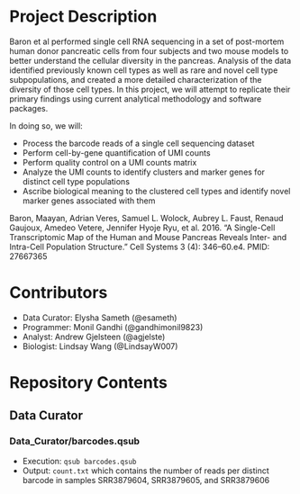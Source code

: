 # Project Description

Baron et al performed single cell RNA sequencing in a set of post-mortem human donor pancreatic cells from four subjects and two mouse models to better understand the cellular diversity in the pancreas. Analysis of the data identified previously known cell types as well as rare and novel cell type subpopulations, and created a more detailed characterization of the diversity of those cell types. In this project, we will attempt to replicate their primary findings using current analytical methodology and software packages.

In doing so, we will:
* Process the barcode reads of a single cell sequencing dataset
* Perform cell-by-gene quantification of UMI counts
* Perform quality control on a UMI counts matrix
* Analyze the UMI counts to identify clusters and marker genes for distinct cell type populations
* Ascribe biological meaning to the clustered cell types and identify novel marker genes associated with them

Baron, Maayan, Adrian Veres, Samuel L. Wolock, Aubrey L. Faust, Renaud Gaujoux, Amedeo Vetere, Jennifer Hyoje Ryu, et al. 2016. “A Single-Cell Transcriptomic Map of the Human and Mouse Pancreas Reveals Inter- and Intra-Cell Population Structure.” Cell Systems 3 (4): 346–60.e4. PMID: 27667365

# Contributors
* Data Curator: Elysha Sameth (@esameth) 
* Programmer: Monil Gandhi (@gandhimonil9823)
* Analyst: Andrew Gjelsteen (@agjelste)
* Biologist: Lindsay Wang (@LindsayW007) 

# Repository Contents
## Data Curator
### Data_Curator/barcodes.qsub
* Execution: `qsub barcodes.qsub`
* Output: `count.txt` which contains the number of reads per distinct barcode in samples SRR3879604, SRR3879605, and SRR3879606
